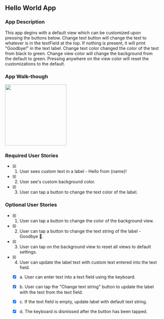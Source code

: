 ## Hello World App

### App Description
This app degins with a default view which can be customized upon pressing the buttons below. Change text button will change the text to whatever is in the textField at the top. If nothing is present, it will print "Goodbye!" in the text label. Change text color changed the color of the text from black to green. Change view color will change the background from the default to green. Pressing anywhere on the view color will reset the customizations to the default.  

### App Walk-though

<img src="https://i.imgur.com/w6tpNPi.gif" width=200><br>

### Required User Stories
- [x] 1. User sees custom text in a label - Hello from {name}!
- [x] 2. User see's custom background color.
- [x] 3. User can tap a button to change the text color of the label.

### Optional User Stories
- [x] 1. User can tap a button to change the color of the background view.
- [x] 2. User can tap a button to change the text string of the label - Goodbye 👋.
- [x] 3. User can tap on the background view to reset all views to default settings.
- [x] 4. User can update the label text with custom text entered into the text field.
   - [x] a. User can enter text into a text field using the keyboard.
   - [x] b. User can tap the "Change text string" button to update the label with the text from the text field.
   - [x] c. If the text field is empty, update label with default text string.
   - [x] d. The keyboard is dismissed after the button has been tapped.

